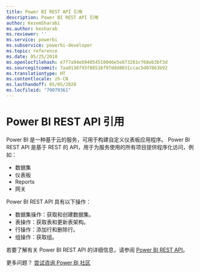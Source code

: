 ```yaml
---
title: Power BI REST API 引用
description: Power BI REST API 引用
author: KesemSharabi
ms.author: kesharab
ms.reviewer: ''
ms.service: powerbi
ms.subservice: powerbi-developer
ms.topic: reference
ms.date: 05/25/2018
ms.openlocfilehash: e7f7a94eb94054510046e5e873281cf68eb3bf3d
ms.sourcegitcommit: 7aa0136f93f88516f97ddd8031ccac5d07863b92
ms.translationtype: HT
ms.contentlocale: zh-CN
ms.lasthandoff: 05/05/2020
ms.locfileid: "79079361"
---
```

# <a name="power-bi-rest-api-reference"></a>Power BI REST API 引用

Power BI 是一种基于云的服务，可用于构建自定义仪表板应用程序。 Power BI REST API 是基于 REST 的 API，用于为服务使用的所有项目提供程序化访问，例如：
* 数据集
* 仪表板
* Reports
* 网关

Power BI REST API 具有以下操作：

* 数据集操作：获取和创建数据集。
* 表操作：获取表和更新表架构。
* 行操作：添加行和删除行。
* 组操作：获取组。

若要了解有关 Power BI REST API 的详细信息，请参阅 [Power BI REST API](https://docs.microsoft.com/rest/api/power-bi/)。

更多问题？ [尝试咨询 Power BI 社区](https://community.powerbi.com/)
